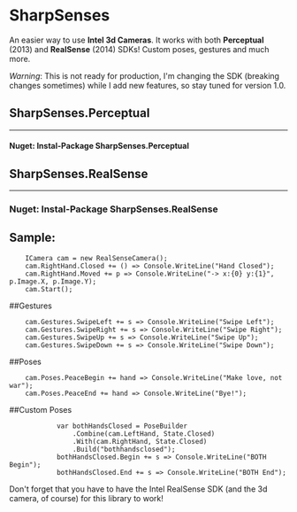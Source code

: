 SharpSenses
==============

An easier way to use **Intel 3d Cameras**. It works with both **Perceptual** (2013) and **RealSense** (2014) SDKs! Custom poses, gestures and much more.

*Warning*: This is not ready for production, I'm changing the SDK (breaking changes sometimes) while I add new features, so stay tuned for version 1.0.

## SharpSenses.Perceptual
---
#### Nuget: Instal-Package SharpSenses.Perceptual


## SharpSenses.RealSense
---
### Nuget: Instal-Package SharpSenses.RealSense



## Sample:
```
	ICamera cam = new RealSenseCamera();
	cam.RightHand.Closed += () => Console.WriteLine("Hand Closed");
	cam.RightHand.Moved += p => Console.WriteLine("-> x:{0} y:{1}", p.Image.X, p.Image.Y);
	cam.Start();
````
##Gestures

```
	cam.Gestures.SwipeLeft += s => Console.WriteLine("Swipe Left");
    cam.Gestures.SwipeRight += s => Console.WriteLine("Swipe Right");
    cam.Gestures.SwipeUp += s => Console.WriteLine("Swipe Up");
    cam.Gestures.SwipeDown += s => Console.WriteLine("Swipe Down");
```

##Poses
```
	cam.Poses.PeaceBegin += hand => Console.WriteLine("Make love, not war");
	cam.Poses.PeaceEnd += hand => Console.WriteLine("Bye!");
```

##Custom Poses
```
            var bothHandsClosed = PoseBuilder
                .Combine(cam.LeftHand, State.Closed)
                .With(cam.RightHand, State.Closed)
                .Build("bothhandsclosed");
            bothHandsClosed.Begin += s => Console.WriteLine("BOTH Begin");
            bothHandsClosed.End += s => Console.WriteLine("BOTH End");
```


Don't forget that you have to have the Intel RealSense SDK (and the 3d camera, of course) for this library to work!
